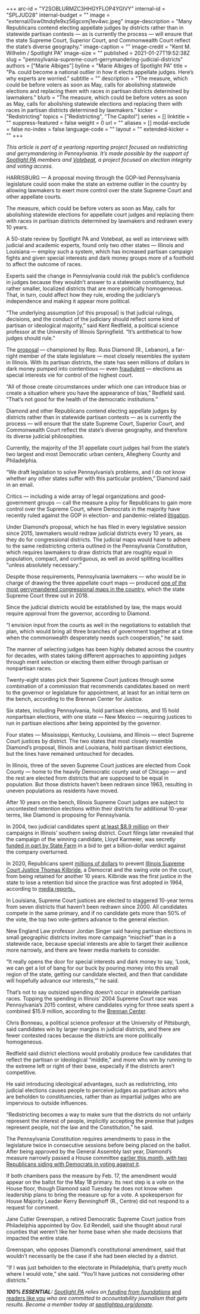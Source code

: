+++
arc-id = "Y2SOBLURMZC3HHGYFLOP4YGIVY"
internal-id = "SPLJUD28"
internal-budget = ""
image = "external/0xw0tndqfe9xz56gcxmj1ev4wc.jpeg"
image-description = "Many Republicans contend electing appellate judges by districts rather than in statewide partisan contests — as is currently the process — will ensure that the state Supreme Court, Superior Court, and Commonwealth Court reflect the state’s diverse geography."
image-caption = ""
image-credit = "Kent M. Wilhelm / Spotlight PA"
image-size = ""
published = 2021-01-27T19:52:38Z
slug = "pennsylvania-supreme-court-gerrymandering-judicial-districts"
authors = ["Marie Albiges"]
byline = "Marie Albiges of Spotlight PA"
title = "Pa. could become a national outlier in how it elects appellate judges. Here’s why experts are worried."
subtitle = ""
description = "The measure, which could be before voters as soon as May, calls for abolishing statewide elections and replacing them with races in partisan districts determined by lawmakers."
blurb = "The measure, which could be before voters as soon as May, calls for abolishing statewide elections and replacing them with races in partisan districts determined by lawmakers."
kicker = "Redistricting"
topics = ["Redistricting", "The Capitol"]
series = []
linktitle = ""
suppress-featured = false
weight = 0
url = ""
aliases = []
modal-exclude = false
no-index = false
language-code = ""
layout = ""
extended-kicker = ""
+++

<i>This article is part of a yearlong reporting project focused on redistricting and gerrymandering in Pennsylvania. It’s made possible by the support of </i><a href="https://www.spotlightpa.org/"><i>Spotlight PA</i></a><i> members and </i><a href="https://votebeat.org/"><i>Votebeat</i></a><i>, a project focused on election integrity and voting access.</i>

HARRISBURG — A proposal moving through the GOP-led Pennsylvania legislature could soon make the state an extreme outlier in the country by allowing lawmakers to exert more control over the state Supreme Court and other appellate courts.

The measure, which could be before voters as soon as May, calls for abolishing statewide elections for appellate court judges and replacing them with races in partisan districts determined by lawmakers and redrawn every 10 years.

A 50-state review by Spotlight PA and Votebeat, as well as interviews with judicial and academic experts, found only two other states — Illinois and Louisiana — employ such a system, which has increased partisan campaign fights and given special interests and dark money groups more of a foothold to affect the outcome of races.

Experts said the change in Pennsylvania could risk the public’s confidence in judges because they wouldn’t answer to a statewide constituency, but rather smaller, localized districts that are more politically homogeneous. That, in turn, could affect how they rule, eroding the judiciary’s independence and making it appear more political.

“The underlying assumption [of this proposal] is that judicial rulings, decisions, and the conduct of the judiciary should reflect some kind of partisan or ideological majority,” said Kent Redfield, a political science professor at the University of Illinois Springfield. “It’s antithetical to how judges should rule.”

The <a href="https://www.legis.state.pa.us/CFDOCS/Legis/PN/Public/btCheck.cfm?txtType=PDF&sessYr=2021&sessInd=0&billBody=H&billTyp=B&billNbr=0038&pn=0105">proposal</a> — championed by Rep. Russ Diamond (R., Lebanon), a far-right member of the state legislature — most closely resembles the system in Illinois. With its partisan districts, the state has seen millions of dollars in dark money pumped into contentious — even <a href="https://www.reuters.com/article/legal-us-otc-darkmoney/behind-250-million-state-farm-settlement-a-wild-tale-of-dark-money-in-judicial-elections-idUSKCN1LL2ZQ">fraudulent</a> — elections as special interests vie for control of the highest court.

<script src="https://www.spotlightpa.org/embed.js" async></script><div data-spl-embed-version="1" data-spl-src="https://www.spotlightpa.org/embeds/newsletter/"></div>

“All of those create circumstances under which one can introduce bias or create a situation where you have the appearance of bias,” Redfield said. “That’s not good for the health of the democratic institutions.”

Diamond and other Republicans contend electing appellate judges by districts rather than in statewide partisan contests — as is currently the process — will ensure that the state Supreme Court, Superior Court, and Commonwealth Court reflect the state’s diverse geography, and therefore its diverse judicial philosophies.

Currently, the majority of the 31 appellate court judges hail from the state’s two largest and most Democratic urban centers, Allegheny County and Philadelphia.

“We draft legislation to solve Pennsylvania’s problems, and I do not know whether any other states suffer with this particular problem,” Diamond said in an email.

Critics — including a wide array of legal organizations and good-government groups — call the measure a ploy for Republicans to gain more control over the Supreme Court, where Democrats in the majority have recently ruled against the GOP in election- and pandemic-related <a href="https://www.spotlightpa.org/news/2020/09/pa-election-november-supreme-court-mail-ballots-tom-wolf/" target=_blank>litigation</a>.

Under Diamond’s proposal, which he has filed in every legislative session since 2015, lawmakers would redraw judicial districts every 10 years, as they do for congressional districts. The judicial maps would have to adhere to the same redistricting criteria outlined in the Pennsylvania Constitution, which requires lawmakers to draw districts that are roughly equal in population, compact, and contiguous, as well as avoid splitting localities “unless absolutely necessary.”

Despite those requirements, Pennsylvania lawmakers — who would be in charge of drawing the three appellate court maps — produced <a href="https://www.inquirer.com/philly/news/pennsylvania-gerrymandering-congress-lawsuit-trial-harrisburg-20171211.html">one of the most gerrymandered congressional maps in the country</a>, which the state Supreme Court threw out in 2018.

Since the judicial districts would be established by law, the maps would require approval from the governor, according to Diamond.

“I envision input from the courts as well in the negotiations to establish that plan, which would bring all three branches of government together at a time when the commonwealth desperately needs such cooperation,” he said.

The manner of selecting judges has been highly debated across the country for decades, with states taking different approaches to appointing judges through merit selection or electing them either through partisan or nonpartisan races.

Twenty-eight states pick their Supreme Court justices through some combination of a commission that recommends candidates based on merit to the governor or legislature for appointment, at least for an initial term on the bench, according to the Brennan Center for Justice.

Six states, including Pennsylvania, hold partisan elections, and 15 hold nonpartisan elections, with one state — New Mexico — requiring justices to run in partisan elections after being appointed by the governor.

Four states — Mississippi, Kentucky, Louisiana, and Illinois — elect Supreme Court justices by district. The two states that most closely resemble Diamond’s proposal, Illinois and Louisiana, hold partisan district elections, but the lines have remained untouched for decades.

In Illinois, three of the seven Supreme Court justices are elected from Cook County — home to the heavily Democratic county seat of Chicago — and the rest are elected from districts that are supposed to be equal in population. But those districts haven’t been redrawn since 1963, resulting in uneven populations as residents have moved.

After 10 years on the bench, Illinois Supreme Court judges are subject to uncontested retention elections within their districts for additional 10-year terms, like Diamond is proposing for Pennsylvania.

In 2004, two judicial candidates spent <a href="https://www.pewtrusts.org/en/research-and-analysis/blogs/stateline/2004/11/08/election-2004-transforms-state-supreme-court-races">at least $8.9 million</a> on their campaigns in Illinois’ southern swing district. Court filings later revealed that the campaign of the winning candidate, Lloyd Karmeier, was secretly <a href="https://www.reuters.com/article/legal-us-otc-darkmoney/behind-250-million-state-farm-settlement-a-wild-tale-of-dark-money-in-judicial-elections-idUSKCN1LL2ZQ">funded in part by State Farm</a> in a bid to get a billion-dollar verdict against the company overturned.

In 2020, Republicans spent <a href="https://www.chicagotribune.com/politics/ct-kilbride-madigan-republicans-illinois-supreme-court-retention-20201022-kcxowzpyzbdrdipjjxbwrszue4-story.html">millions of dollars</a> to prevent <a href="https://www.illinoispolicy.org/kilbride-is-first-illinois-supreme-court-justice-to-lose-retention-vote/">Illinois Supreme Court Justice Thomas Kilbride</a>, a Democrat and the swing vote on the court, from being retained for another 10 years. Kilbride was the first justice in the state to lose a retention bid since the practice was first adopted in 1964, according to <a href="https://news.wttw.com/2020/11/10/state-supreme-court-justice-kilbride-booted-bench">media reports.&nbsp;</a>

In Louisiana, Supreme Court justices are elected to staggered 10-year terms from seven districts that haven’t been redrawn since 2000. All candidates compete in the same primary, and if no candidate gets more than 50% of the vote, the top two vote-getters advance to the general election.

New England Law professor Jordan Singer said having partisan elections in small geographic districts invites more campaign “mischief” than in a statewide race, because special interests are able to target their audience more narrowly, and there are fewer media markets to consider.

“It really opens the door for special interests and dark money to say, ‘Look, we can get a lot of bang for our buck by pouring money into this small region of the state, getting our candidate elected, and then that candidate will hopefully advance our interests,’” he said.

That’s not to say outsized spending doesn’t occur in statewide partisan races. Topping the spending in Illinois’ 2004 Supreme Court race was Pennsylvania’s 2015 contest, where candidates vying for three seats spent a combined $15.9 million, according to the <a href="https://www.brennancenter.org/our-work/analysis-opinion/pennsylvania-logs-costliest-supreme-court-race-us-history">Brennan Center</a>.

Chris Bonneau, a political science professor at the University of Pittsburgh, said candidates win by larger margins in judicial districts, and there are fewer contested races because the districts are more politically homogeneous.

Redfield said district elections would probably produce few candidates that reflect the partisan or ideological “middle,” and more who win by running to the extreme left or right of their base, especially if the districts aren’t competitive.

<script src="https://www.spotlightpa.org/embed.js" async></script><div data-spl-embed-version="1" data-spl-src="https://www.spotlightpa.org/embeds/donate/?teaser_text=Spotlight%20PA%20provides%20essential%2C%20public-service%20journalism%20thanks%20to%20readers%20like%20you.%20Help%20us%20continue%20that%20work."></div>

He said introducing ideological advantages, such as redistricting, into judicial elections causes people to perceive judges as partisan actors who are beholden to constituencies, rather than as impartial judges who are impervious to outside influences.

“Redistricting becomes a way to make sure that the districts do not unfairly represent the interest of people, implicitly accepting the premise that judges represent people, not the law and the Constitution,” he said.

The Pennsylvania Constitution requires amendments to pass in the legislature twice in consecutive sessions before being placed on the ballot. After being approved by the General Assembly last year, Diamond’s measure narrowly passed a House committee <a href="https://www.spotlightpa.org/news/2021/01/pennsylvania-judicial-districts-supreme-court-election-2020-rulings-republican-majority/">earlier this month, with two Republicans siding with Democrats in voting against it</a>.

If both chambers pass the measure by Feb. 17, the amendment would appear on the ballot for the May 18 primary. Its next step is a vote on the House floor, though Diamond said Tuesday he does not know when leadership plans to bring the measure up for a vote. A spokesperson for House Majority Leader Kerry Benninghoff (R., Centre) did not respond to a request for comment.

Jane Cutler Greenspan, a retired Democratic Supreme Court justice from Philadelphia appointed by Gov. Ed Rendell, said she thought about rural counties that weren’t like her home base when she made decisions that impacted the entire state.

Greenspan, who opposes Diamond’s constitutional amendment, said that wouldn’t necessarily be the case if she had been elected by a district.

“If I was just beholden to the electorate in Philadelphia, that’s pretty much where I would vote,” she said. “You’ll have justices not considering other districts.”

<i><b>100% ESSENTIAL:</b></i><i> </i><a href="https://www.spotlightpa.org/"><i>Spotlight PA</i></a><i> relies on</i><a href="https://www.spotlightpa.org/support"><i> funding from foundations</i></a><i> </i><a href="https://www.spotlightpa.org/support">and readers like you</a><i> who are committed to accountability journalism that gets results. Become a member today at </i><a href="http://spotlightpa.fundjournalism.org/donate?campaign=701Dn000000YgovIAC"><i>spotlightpa.org/donate</i></a><i>.</i>

<script src="https://www.spotlightpa.org/embed.js" async></script><div data-spl-embed-version="1" data-spl-src="https://www.spotlightpa.org/embeds/tips/?tip_text=As%20lawmakers%20prepare%20to%20draw%20new%20political%20maps%2C%20Spotlight%20PA%20wants%20to%20know%3A%20%3Cb%3EWhat%20questions%20do%20you%20have%20about%20the%20process%20of%20drawing%20legislative%20and%20congressional%20districts%3F%3C%2Fb%3E"></div>
